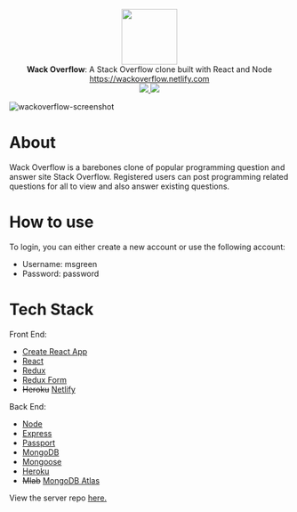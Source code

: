 <p align='center'>
  <img src="https://user-images.githubusercontent.com/34469795/52679918-e971f100-2ef3-11e9-997b-69423c6f9cce.png" height="100" />
  <br/>
  <span><b>Wack Overflow</b></span>: A Stack Overflow clone built with React and Node
  <br/>
  <a href='https://wackoverflow.netlify.com'>https://wackoverflow.netlify.com</a>
  <br/>
  <a href='https://app.netlify.com/sites/wackoverflow/deploys'>
  <img  src='https://api.netlify.com/api/v1/badges/a12742ad-cae6-49e7-811d-44eb13de8b1c/deploy-status'>
  </a>
  <a href='https://circleci.com/gh/alexgutes/Wack-Overflow'>
  <img src='https://circleci.com/gh/alexgutes/Wack-Overflow.svg?style=svg'>

</a>
</p>

![wackoverflow-screenshot](https://user-images.githubusercontent.com/34469795/52743964-88502900-2f98-11e9-8e2c-25851a3d8961.jpg)


# About

Wack Overflow is a barebones clone of popular programming question and answer site Stack Overflow. Registered users can post programming related questions for all to view and also answer existing questions.

# How to use

To login, you can either create a new account or use the following account:

- Username: msgreen
- Password: password

# Tech Stack
Front End:
- [Create React App](https://github.com/facebook/create-react-app)
- [React](https://github.com/facebook/react)
- [Redux](https://github.com/reduxjs/redux)
- [Redux Form](https://github.com/erikras/redux-form)
- ~~Heroku~~ [Netlify](https://www.netlify.com/)

Back End:

- [Node](https://github.com/nodejs/node)
- [Express](https://github.com/expressjs/express)
- [Passport](https://github.com/jaredhanson/passport)
- [MongoDB](https://github.com/mongodb/mongo)
- [Mongoose](https://github.com/Automattic/mongoose/)
- [Heroku](https://www.heroku.com/home)
- ~~Mlab~~ [MongoDB Atlas](https://www.mongodb.com/cloud/atlas)

View the server repo [here.](https://github.com/thinkful-ei24/alex-full-stack-project-server)
